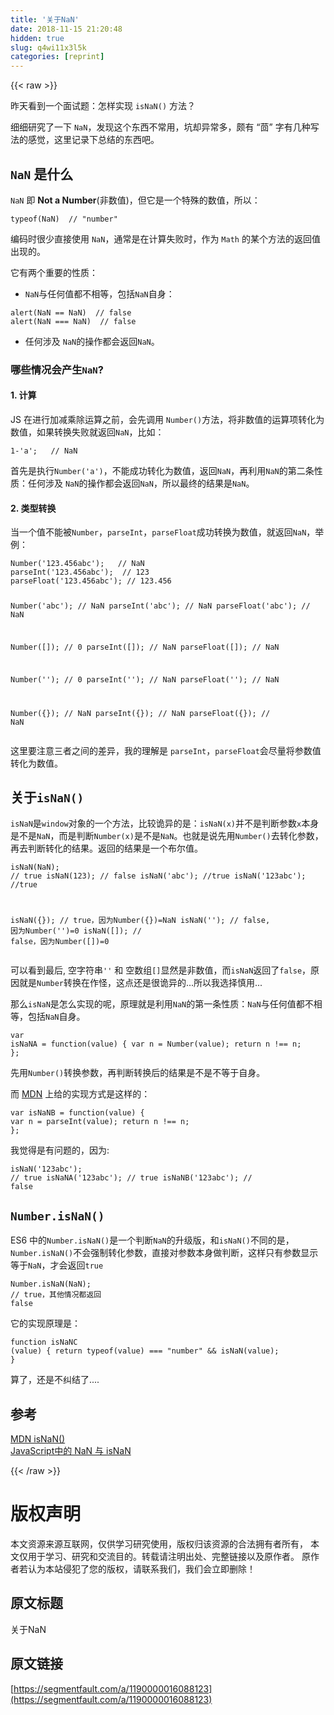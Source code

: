 ```yaml
---
title: '关于NaN' 
date: 2018-11-15 21:20:48
hidden: true
slug: q4wi11x3l5k
categories: [reprint]
---
```


{{< raw >}}
<p>&#x6628;&#x5929;&#x770B;&#x5230;&#x4E00;&#x4E2A;&#x9762;&#x8BD5;&#x9898;&#xFF1A;&#x600E;&#x6837;&#x5B9E;&#x73B0; <code>isNaN()</code> &#x65B9;&#x6CD5;&#xFF1F;</p><p>&#x7EC6;&#x7EC6;&#x7814;&#x7A76;&#x4E86;&#x4E00;&#x4E0B; <code>NaN</code>&#xFF0C;&#x53D1;&#x73B0;&#x8FD9;&#x4E2A;&#x4E1C;&#x897F;&#x4E0D;&#x5E38;&#x7528;&#xFF0C;&#x5751;&#x5374;&#x5F02;&#x5E38;&#x591A;&#xFF0C;&#x9887;&#x6709; &#x201C;&#x8334;&#x201D; &#x5B57;&#x6709;&#x51E0;&#x79CD;&#x5199;&#x6CD5;&#x7684;&#x611F;&#x89C9;&#xFF0C;&#x8FD9;&#x91CC;&#x8BB0;&#x5F55;&#x4E0B;&#x603B;&#x7ED3;&#x7684;&#x4E1C;&#x897F;&#x5427;&#x3002;</p><h2><code>NaN</code> &#x662F;&#x4EC0;&#x4E48;</h2><p><code>NaN</code> &#x5373; <b>Not a Number</b>(&#x975E;&#x6570;&#x503C;)&#xFF0C;&#x4F46;&#x5B83;&#x662F;&#x4E00;&#x4E2A;&#x7279;&#x6B8A;&#x7684;&#x6570;&#x503C;&#xFF0C;&#x6240;&#x4EE5;&#xFF1A;</p><pre><code>typeof(NaN)  // &quot;number&quot;</code></pre><p>&#x7F16;&#x7801;&#x65F6;&#x5F88;&#x5C11;&#x76F4;&#x63A5;&#x4F7F;&#x7528; <code>NaN</code>&#xFF0C;&#x901A;&#x5E38;&#x662F;&#x5728;&#x8BA1;&#x7B97;&#x5931;&#x8D25;&#x65F6;&#xFF0C;&#x4F5C;&#x4E3A; <code>Math</code> &#x7684;&#x67D0;&#x4E2A;&#x65B9;&#x6CD5;&#x7684;&#x8FD4;&#x56DE;&#x503C;&#x51FA;&#x73B0;&#x7684;&#x3002;</p><p>&#x5B83;&#x6709;&#x4E24;&#x4E2A;&#x91CD;&#x8981;&#x7684;&#x6027;&#x8D28;&#xFF1A;</p><ul><li><code>NaN</code>&#x4E0E;&#x4EFB;&#x4F55;&#x503C;&#x90FD;&#x4E0D;&#x76F8;&#x7B49;&#xFF0C;&#x5305;&#x62EC;<code>NaN</code>&#x81EA;&#x8EAB;&#xFF1A;</li></ul><pre><code>alert(NaN == NaN)  // false
alert(NaN === NaN)  // false</code></pre><ul><li>&#x4EFB;&#x4F55;&#x6D89;&#x53CA; <code>NaN</code>&#x7684;&#x64CD;&#x4F5C;&#x90FD;&#x4F1A;&#x8FD4;&#x56DE;<code>NaN</code>&#x3002;</li></ul><h3>&#x54EA;&#x4E9B;&#x60C5;&#x51B5;&#x4F1A;&#x4EA7;&#x751F;<code>NaN</code>?</h3><h4>1. &#x8BA1;&#x7B97;</h4><p>JS &#x5728;&#x8FDB;&#x884C;&#x52A0;&#x51CF;&#x4E58;&#x9664;&#x8FD0;&#x7B97;&#x4E4B;&#x524D;&#xFF0C;&#x4F1A;&#x5148;&#x8C03;&#x7528; <code>Number()</code>&#x65B9;&#x6CD5;&#xFF0C;&#x5C06;&#x975E;&#x6570;&#x503C;&#x7684;&#x8FD0;&#x7B97;&#x9879;&#x8F6C;&#x5316;&#x4E3A;&#x6570;&#x503C;&#xFF0C;&#x5982;&#x679C;&#x8F6C;&#x6362;&#x5931;&#x8D25;&#x5C31;&#x8FD4;&#x56DE;<code>NaN</code>&#xFF0C;&#x6BD4;&#x5982;&#xFF1A;</p><pre><code>1-&apos;a&apos;;   // NaN</code></pre><p>&#x9996;&#x5148;&#x662F;&#x6267;&#x884C;<code>Number(&apos;a&apos;)</code>&#xFF0C;&#x4E0D;&#x80FD;&#x6210;&#x529F;&#x8F6C;&#x5316;&#x4E3A;&#x6570;&#x503C;&#xFF0C;&#x8FD4;&#x56DE;<code>NaN</code>&#xFF0C;&#x518D;&#x5229;&#x7528;<code>NaN</code>&#x7684;&#x7B2C;&#x4E8C;&#x6761;&#x6027;&#x8D28;&#xFF1A;&#x4EFB;&#x4F55;&#x6D89;&#x53CA; <code>NaN</code>&#x7684;&#x64CD;&#x4F5C;&#x90FD;&#x4F1A;&#x8FD4;&#x56DE;<code>NaN</code>&#xFF0C;&#x6240;&#x4EE5;&#x6700;&#x7EC8;&#x7684;&#x7ED3;&#x679C;&#x662F;<code>NaN</code>&#x3002;</p><h4>2. &#x7C7B;&#x578B;&#x8F6C;&#x6362;</h4><p>&#x5F53;&#x4E00;&#x4E2A;&#x503C;&#x4E0D;&#x80FD;&#x88AB;<code>Number</code>&#xFF0C;<code>parseInt</code>&#xFF0C;<code>parseFloat</code>&#x6210;&#x529F;&#x8F6C;&#x6362;&#x4E3A;&#x6570;&#x503C;&#xFF0C;&#x5C31;&#x8FD4;&#x56DE;<code>NaN</code>&#xFF0C;&#x4E3E;&#x4F8B;&#xFF1A;</p><pre><code>Number(&apos;123.456abc&apos;);   // NaN
parseInt(&apos;123.456abc&apos;);  // 123
parseFloat(&apos;123.456abc&apos;); // 123.456

Number(&apos;abc&apos;);  // NaN
parseInt(&apos;abc&apos;);  // NaN
parseFloat(&apos;abc&apos;);  // NaN

Number([]);  // 0
parseInt([]);  // NaN
parseFloat([]);  // NaN

Number(&apos;&apos;);  // 0
parseInt(&apos;&apos;);  // NaN
parseFloat(&apos;&apos;);  // NaN

Number({});  // NaN
parseInt({});  // NaN
parseFloat({});  // NaN</code></pre><p>&#x8FD9;&#x91CC;&#x8981;&#x6CE8;&#x610F;&#x4E09;&#x8005;&#x4E4B;&#x95F4;&#x7684;&#x5DEE;&#x5F02;&#xFF0C;&#x6211;&#x7684;&#x7406;&#x89E3;&#x662F; <code>parseInt</code>&#xFF0C;<code>parseFloat</code>&#x4F1A;&#x5C3D;&#x91CF;&#x5C06;&#x53C2;&#x6570;&#x503C;&#x8F6C;&#x5316;&#x4E3A;&#x6570;&#x503C;&#x3002;</p><h2>&#x5173;&#x4E8E;<code>isNaN()</code></h2><p><code>isNaN</code>&#x662F;<code>window</code>&#x5BF9;&#x8C61;&#x7684;&#x4E00;&#x4E2A;&#x65B9;&#x6CD5;&#xFF0C;&#x6BD4;&#x8F83;&#x8BE1;&#x5F02;&#x7684;&#x662F;&#xFF1A;<code>isNaN(x)</code>&#x5E76;&#x4E0D;&#x662F;&#x5224;&#x65AD;&#x53C2;&#x6570;<code>x</code>&#x672C;&#x8EAB;&#x662F;&#x4E0D;&#x662F;<code>NaN</code>&#xFF0C;&#x800C;&#x662F;&#x5224;&#x65AD;<code>Number(x)</code>&#x662F;&#x4E0D;&#x662F;<code>NaN</code>&#x3002;&#x4E5F;&#x5C31;&#x662F;&#x8BF4;&#x5148;&#x7528;<code>Number()</code>&#x53BB;&#x8F6C;&#x5316;&#x53C2;&#x6570;&#xFF0C;&#x518D;&#x53BB;&#x5224;&#x65AD;&#x8F6C;&#x5316;&#x7684;&#x7ED3;&#x679C;&#x3002;&#x8FD4;&#x56DE;&#x7684;&#x7ED3;&#x679C;&#x662F;&#x4E00;&#x4E2A;&#x5E03;&#x5C14;&#x503C;&#x3002;</p><pre><code>isNaN(NaN);  // true
isNaN(123);  // false
isNaN(&apos;abc&apos;);  //true
isNaN(&apos;123abc&apos;); //true

isNaN({});  // true&#xFF0C;&#x56E0;&#x4E3A;Number({})=NaN
isNaN(&apos;&apos;);  // false, &#x56E0;&#x4E3A;Number(&apos;&apos;)=0
isNaN([]);  // false&#xFF0C;&#x56E0;&#x4E3A;Number([])=0</code></pre><p>&#x53EF;&#x4EE5;&#x770B;&#x5230;&#x6700;&#x540E;, &#x7A7A;&#x5B57;&#x7B26;&#x4E32;<code>&apos;&apos;</code> &#x548C; &#x7A7A;&#x6570;&#x7EC4;<code>[]</code>&#x663E;&#x7136;&#x662F;&#x975E;&#x6570;&#x503C;&#xFF0C;&#x800C;<code>isNaN</code>&#x8FD4;&#x56DE;&#x4E86;<code>false</code>&#xFF0C;&#x539F;&#x56E0;&#x5C31;&#x662F;<code>Number</code>&#x8F6C;&#x6362;&#x5728;&#x4F5C;&#x602A;&#xFF0C;&#x8FD9;&#x70B9;&#x8FD8;&#x662F;&#x5F88;&#x8BE1;&#x5F02;&#x7684;...&#x6240;&#x4EE5;&#x6211;&#x9009;&#x62E9;&#x614E;&#x7528;...</p><p>&#x90A3;&#x4E48;<code>isNaN</code>&#x662F;&#x600E;&#x4E48;&#x5B9E;&#x73B0;&#x7684;&#x5462;&#xFF0C;&#x539F;&#x7406;&#x5C31;&#x662F;&#x5229;&#x7528;<code>NaN</code>&#x7684;&#x7B2C;&#x4E00;&#x6761;&#x6027;&#x8D28;&#xFF1A;<code>NaN</code>&#x4E0E;&#x4EFB;&#x4F55;&#x503C;&#x90FD;&#x4E0D;&#x76F8;&#x7B49;&#xFF0C;&#x5305;&#x62EC;<code>NaN</code>&#x81EA;&#x8EAB;&#x3002;</p><pre><code>var isNaNA = function(value) {
    var n = Number(value);
    return n !== n;
};</code></pre><p>&#x5148;&#x7528;<code>Number()</code>&#x8F6C;&#x6362;&#x53C2;&#x6570;&#xFF0C;&#x518D;&#x5224;&#x65AD;&#x8F6C;&#x6362;&#x540E;&#x7684;&#x7ED3;&#x679C;&#x662F;&#x4E0D;&#x662F;&#x4E0D;&#x7B49;&#x4E8E;&#x81EA;&#x8EAB;&#x3002;</p><p>&#x800C; <a href="https://developer.mozilla.org/zh-CN/docs/Web/JavaScript/Reference/Global_Objects/isNaN" rel="nofollow noreferrer">MDN</a> &#x4E0A;&#x7ED9;&#x7684;&#x5B9E;&#x73B0;&#x65B9;&#x5F0F;&#x662F;&#x8FD9;&#x6837;&#x7684;&#xFF1A;</p><pre><code>var isNaNB = function(value) {
    var n = parseInt(value);
    return n !== n;
};</code></pre><p>&#x6211;&#x89C9;&#x5F97;&#x662F;&#x6709;&#x95EE;&#x9898;&#x7684;&#xFF0C;&#x56E0;&#x4E3A;:</p><pre><code>isNaN(&apos;123abc&apos;);    // true
isNaNA(&apos;123abc&apos;);   // true
isNaNB(&apos;123abc&apos;);   // false</code></pre><h2><code>Number.isNaN()</code></h2><p>ES6 &#x4E2D;&#x7684;<code>Number.isNaN()</code>&#x662F;&#x4E00;&#x4E2A;&#x5224;&#x65AD;<code>NaN</code>&#x7684;&#x5347;&#x7EA7;&#x7248;&#xFF0C;&#x548C;<code>isNaN()</code>&#x4E0D;&#x540C;&#x7684;&#x662F;&#xFF0C;<code>Number.isNaN()</code>&#x4E0D;&#x4F1A;&#x5F3A;&#x5236;&#x8F6C;&#x5316;&#x53C2;&#x6570;&#xFF0C;&#x76F4;&#x63A5;&#x5BF9;&#x53C2;&#x6570;&#x672C;&#x8EAB;&#x505A;&#x5224;&#x65AD;&#xFF0C;&#x8FD9;&#x6837;&#x53EA;&#x6709;&#x53C2;&#x6570;&#x663E;&#x793A;&#x7B49;&#x4E8E;<code>NaN</code>&#xFF0C;&#x624D;&#x4F1A;&#x8FD4;&#x56DE;<code>true</code></p><pre><code>Number.isNaN(NaN);  // true&#xFF0C;&#x5176;&#x4ED6;&#x60C5;&#x51B5;&#x90FD;&#x8FD4;&#x56DE; false</code></pre><p>&#x5B83;&#x7684;&#x5B9E;&#x73B0;&#x539F;&#x7406;&#x662F;&#xFF1A;</p><pre><code>function isNaNC (value) {
    return typeof(value) === &quot;number&quot; &amp;&amp; isNaN(value);
}</code></pre><p>&#x7B97;&#x4E86;&#xFF0C;&#x8FD8;&#x662F;&#x4E0D;&#x7EA0;&#x7ED3;&#x4E86;....</p><h2>&#x53C2;&#x8003;</h2><p><a href="https://developer.mozilla.org/zh-CN/docs/Web/JavaScript/Reference/Global_Objects/isNaN" rel="nofollow noreferrer">MDN isNaN()</a><br><a href="https://www.cnblogs.com/onepixel/p/5281796.html" rel="nofollow noreferrer">JavaScript&#x4E2D;&#x7684; NaN &#x4E0E; isNaN</a></p>
{{< /raw >}}

# 版权声明
本文资源来源互联网，仅供学习研究使用，版权归该资源的合法拥有者所有，
本文仅用于学习、研究和交流目的。转载请注明出处、完整链接以及原作者。
原作者若认为本站侵犯了您的版权，请联系我们，我们会立即删除！

## 原文标题
关于NaN

## 原文链接
[https://segmentfault.com/a/1190000016088123](https://segmentfault.com/a/1190000016088123)

